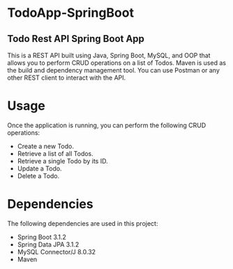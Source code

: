 # TodoApp-SpringBoot
## Todo Rest API Spring Boot App
This is a REST API built using Java, Spring Boot, MySQL, and OOP
that allows you to perform CRUD operations on a list of Todos. Maven is used as the build and dependency management tool.
You can use Postman or any other REST client to interact with the API.

# Usage
Once the application is running, you can perform the following CRUD operations:

- Create a new Todo.
- Retrieve a list of all Todos.
- Retrieve a single Todo by its ID.
- Update a Todo.
- Delete a Todo.

# Dependencies
The following dependencies are used in this project:

- Spring Boot 3.1.2
- Spring Data JPA 3.1.2
- MySQL Connector/J 8.0.32
- Maven
